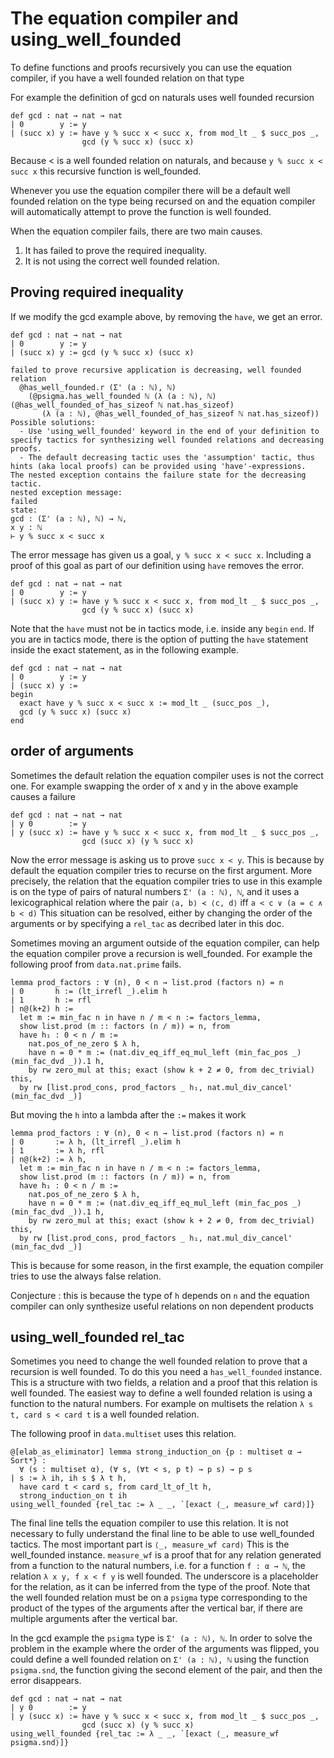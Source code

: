 # The equation compiler and using_well_founded

To define functions and proofs recursively you can use the equation compiler, if you have a well founded relation on that type

For example the definition of gcd on naturals uses well founded recursion

```lean
def gcd : nat → nat → nat
| 0        y := y
| (succ x) y := have y % succ x < succ x, from mod_lt _ $ succ_pos _,
                gcd (y % succ x) (succ x)
```

Because < is a well founded relation on naturals, and because `y % succ x < succ x` this recursive function is well_founded.

Whenever you use the equation compiler there will be a default well founded relation on the type being recursed on and the equation compiler will automatically attempt to prove the function is well founded.

When the equation compiler fails, there are two main causes.

1. It has failed to prove the required inequality.
2. It is not using the correct well founded relation.

## Proving required inequality

If we modify the gcd example above, by removing the `have`, we get an error.

```lean
def gcd : nat → nat → nat
| 0        y := y
| (succ x) y := gcd (y % succ x) (succ x)
```

```text
failed to prove recursive application is decreasing, well founded relation
  @has_well_founded.r (Σ' (a : ℕ), ℕ)
    (@psigma.has_well_founded ℕ (λ (a : ℕ), ℕ) (@has_well_founded_of_has_sizeof ℕ nat.has_sizeof)
       (λ (a : ℕ), @has_well_founded_of_has_sizeof ℕ nat.has_sizeof))
Possible solutions:
  - Use 'using_well_founded' keyword in the end of your definition to specify tactics for synthesizing well founded relations and decreasing proofs.
  - The default decreasing tactic uses the 'assumption' tactic, thus hints (aka local proofs) can be provided using 'have'-expressions.
The nested exception contains the failure state for the decreasing tactic.
nested exception message:
failed
state:
gcd : (Σ' (a : ℕ), ℕ) → ℕ,
x y : ℕ
⊢ y % succ x < succ x
```

The error message has given us a goal, `y % succ x < succ x`. Including a proof of this goal as part of our definition using `have` removes the error.

```lean
def gcd : nat → nat → nat
| 0        y := y
| (succ x) y := have y % succ x < succ x, from mod_lt _ $ succ_pos _,
                gcd (y % succ x) (succ x)
```

Note that the `have` must not be in tactics mode, i.e. inside any `begin` `end`. If you are in tactics mode, there is the option of putting the `have` statement inside the exact statement, as in the following example.

```lean
def gcd : nat → nat → nat
| 0        y := y
| (succ x) y :=
begin
  exact have y % succ x < succ x := mod_lt _ (succ_pos _),
  gcd (y % succ x) (succ x)
end
```

## order of arguments

Sometimes the default relation the equation compiler uses is not the correct one. For example swapping the order of x and y in the above example causes a failure

```lean
def gcd : nat → nat → nat
| y 0        := y
| y (succ x) := have y % succ x < succ x, from mod_lt _ $ succ_pos _,
                gcd (succ x) (y % succ x)
```

Now the error message is asking us to prove `succ x < y`. This is because by default the equation compiler tries to recurse on the first argument. More precisely, the relation that the equation compiler tries to use in this example is on the type of pairs of natural numbers `Σ' (a : ℕ), ℕ`, and it uses a lexicographical relation where the pair `⟨a, b⟩ ≺ ⟨c, d⟩` iff `a < c ∨ (a = c ∧ b < d)` This situation can be resolved, either by changing the order of the arguments or by specifying a `rel_tac` as decribed later in this doc.

Sometimes moving an argument outside of the equation compiler, can help the equation compiler prove a recursion is well_founded. For example the following proof from `data.nat.prime` fails.

```lean
lemma prod_factors : ∀ (n), 0 < n → list.prod (factors n) = n
| 0       h := (lt_irrefl _).elim h
| 1       h := rfl
| n@(k+2) h :=
  let m := min_fac n in have n / m < n := factors_lemma,
  show list.prod (m :: factors (n / m)) = n, from
  have h₁ : 0 < n / m :=
    nat.pos_of_ne_zero $ λ h,
    have n = 0 * m := (nat.div_eq_iff_eq_mul_left (min_fac_pos _) (min_fac_dvd _)).1 h,
    by rw zero_mul at this; exact (show k + 2 ≠ 0, from dec_trivial) this,
  by rw [list.prod_cons, prod_factors _ h₁, nat.mul_div_cancel' (min_fac_dvd _)]
```

But moving the `h` into a lambda after the `:=` makes it work

```lean
lemma prod_factors : ∀ (n), 0 < n → list.prod (factors n) = n
| 0       := λ h, (lt_irrefl _).elim h
| 1       := λ h, rfl
| n@(k+2) := λ h,
  let m := min_fac n in have n / m < n := factors_lemma,
  show list.prod (m :: factors (n / m)) = n, from
  have h₁ : 0 < n / m :=
    nat.pos_of_ne_zero $ λ h,
    have n = 0 * m := (nat.div_eq_iff_eq_mul_left (min_fac_pos _) (min_fac_dvd _)).1 h,
    by rw zero_mul at this; exact (show k + 2 ≠ 0, from dec_trivial) this,
  by rw [list.prod_cons, prod_factors _ h₁, nat.mul_div_cancel' (min_fac_dvd _)]
```

This is because for some reason, in the first example, the equation compiler tries to use the always false relation.

Conjecture : this is because the type of `h` depends on `n` and the equation compiler can only synthesize useful relations on non dependent products

## using_well_founded rel_tac

Sometimes you need to change the well founded relation to prove that a recursion is well founded. To do this you need a `has_well_founded` instance. This is a structure with two fields, a relation and a proof that this relation is well founded. The easiest way to define a well founded relation is using a function to the natural numbers. For example on multisets the relation `λ s t, card s < card t` is a well founded relation.

The following proof in `data.multiset` uses this relation.

```lean
@[elab_as_eliminator] lemma strong_induction_on {p : multiset α → Sort*} :
  ∀ (s : multiset α), (∀ s, (∀t < s, p t) → p s) → p s
| s := λ ih, ih s $ λ t h,
  have card t < card s, from card_lt_of_lt h,
  strong_induction_on t ih
using_well_founded {rel_tac := λ _ _, `[exact ⟨_, measure_wf card⟩]}
```

The final line tells the equation compiler to use this relation. It is not necessary to fully understand the final line to be able to use well_founded tactics. The most important part is `⟨_, measure_wf card⟩` This is the well_founded instance. `measure_wf` is a proof that for any relation generated from a function to the natural numbers, i.e. for a function `f : α → ℕ`, the relation `λ x y, f x < f y` is well founded. The underscore is a placeholder for the relation, as it can be inferred from the type of the proof. Note that the well founded relation must be on a `psigma` type corresponding to the product of the types of the arguments after the vertical bar, if there are multiple arguments after the vertical bar.

In the gcd example the `psigma` type is `Σ' (a : ℕ), ℕ`. In order to solve the problem in the example where the order of the arguments was flipped, you could define a well founded relation on `Σ' (a : ℕ), ℕ` using the function `psigma.snd`, the function giving the second element of the pair, and then the error disappears.

```lean
def gcd : nat → nat → nat
| y 0        := y
| y (succ x) := have y % succ x < succ x, from mod_lt _ $ succ_pos _,
                gcd (succ x) (y % succ x)
using_well_founded {rel_tac := λ _ _, `[exact ⟨_, measure_wf psigma.snd⟩]}
```

